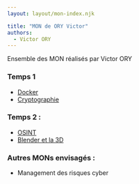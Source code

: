 ```yaml
---
layout: layout/mon-index.njk

title: "MON de ORY Victor"
authors:
  - Victor ORY 
---
```


<!-- début résumé -->

Ensemble des MON réalisés par Victor ORY 

<!-- fin résumé -->


### Temps 1

- [Docker](./Docker)
- [Cryptographie](./Crypto)

### Temps 2 :

- [OSINT](./OSINT)
- [Blender et la 3D](./Blender)

### Autres MONs envisagés :

- Management des risques cyber
